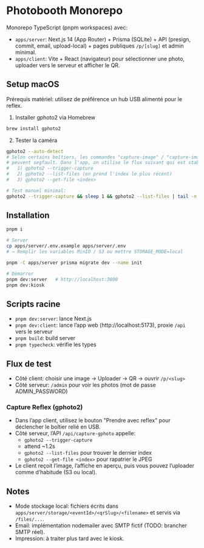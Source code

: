 # Photobooth Monorepo

 Monorepo TypeScript (pnpm workspaces) avec:

 - `apps/server`: Next.js 14 (App Router) + Prisma (SQLite) + API (presign, commit, email, upload-local) + pages publiques `/p/[slug]` et admin minimal.
 - `apps/client`: Vite + React (navigateur) pour sélectionner une photo, uploader vers le serveur et afficher le QR.

## Setup macOS

Prérequis matériel: utilisez de préférence un hub USB alimenté pour le reflex.

1) Installer gphoto2 via Homebrew

```bash
brew install gphoto2
```

2) Tester la caméra

```bash
gphoto2 --auto-detect
# Selon certains boîtiers, les commandes "capture-image" / "capture-image-and-download"
# peuvent segfault. Dans l'app, on utilise le flux suivant qui est stable:
#   1) gphoto2 --trigger-capture
#   2) gphoto2 --list-files (on prend l'index le plus récent)
#   3) gphoto2 --get-file <index>

# Test manuel minimal:
gphoto2 --trigger-capture && sleep 1 && gphoto2 --list-files | tail -n 20
```

## Installation

```bash
pnpm i

# Server
cp apps/server/.env.example apps/server/.env
# → Remplir les variables MinIO / S3 ou mettre STORAGE_MODE=local

pnpm -C apps/server prisma migrate dev --name init

# Démarrer
pnpm dev:server   # http://localhost:3000
pnpm dev:kiosk
```

## Scripts racine

- `pnpm dev:server`: lance Next.js
- `pnpm dev:client`: lance l’app web (http://localhost:5173), proxie `/api` vers le serveur
- `pnpm build`: build server
- `pnpm typecheck`: vérifie les types

## Flux de test

- Côté client: choisir une image → Uploader → QR → ouvrir `/p/<slug>`
- Côté serveur: `/admin` pour voir les photos (mot de passe ADMIN_PASSWORD)

### Capture Reflex (gphoto2)

- Dans l’app client, utilisez le bouton "Prendre avec reflex" pour déclencher le boîtier relié en USB.
- Côté serveur, l’API `/api/capture-gphoto` appelle:
  - `gphoto2 --trigger-capture`
  - attend ~1.2s
  - `gphoto2 --list-files` pour trouver le dernier index
  - `gphoto2 --get-file <index>` pour rapatrier le JPEG
- Le client reçoit l’image, l’affiche en aperçu, puis vous pouvez l’uploader comme d’habitude (S3 ou local).

## Notes

- Mode stockage local: fichiers écrits dans `apps/server/storage/<eventId>/<qrSlug>/<filename>` et servis via `/files/...`.
- Email: implémentation nodemailer avec SMTP fictif (TODO: brancher SMTP réel).
- Impression: à traiter plus tard avec le kiosk.
